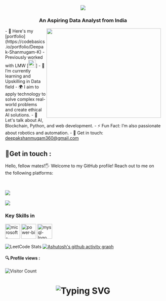 <h1 align="center">
    <img src="https://readme-typing-svg.herokuapp.com/?font=Righteous&size=35&center=true&vCenter=true&width=500&height=70&duration=4000&lines=Hi+There!+👋;+I'm+Deepak+Shanmugam!;" />
</h1>
</h1>
<h3 align="center">An Aspiring Data Analyst from India</h3>

<img align="right" width="370" height="290" src="https://media.giphy.com/media/LMcB8XospGZO8UQq87/giphy.gif">
- 🔭 Here's my [portfolio](https://codebasics.io/portfolio/Deepak-Shanmugam-K)
- Previously worked with LMW [<img height="24" width="24" src="https://static.zohocdn.com/catalyst-cdn/img/welcomeloader-b6a4057dc7.gif">]
- 🌱 I’m currently learning and Upskilling in Data field
- 🌍 I aim to apply technology to solve complex real-world problems and create ethical AI solutions.
- 💬 Let's talk about AI, Blockchain, Python, and web development.
- ⚡ Fun Fact: I’m also passionate about robotics and automation.
- 📩 Get in touch: 
    <a href="mailto:deepakshanmugam360@gmail.com">deepakshanmugam360@gmail.com</a>

<h2 >🔗Get in touch :</h2>         
Hello, fellow mates!🖐️ Welcome to my GitHub profile! Reach out to me on the following platforms: <br> <br>

       
<br> [<img src="https://img.shields.io/badge/LinkedIn-0077B5?style=for-the-badge&logo=linkedin&logoColor=white" />](https://www.linkedin.com/in/deepak-shanmugam-786d/) <br/>
<br> [<img src="https://img.shields.io/badge/Github-black?style=for-the-badge&logo=github&logoColor=white" />](https://github.com/DeepakShanmugam-786d) <br/>


### Key Skills in 

<img width="48" height="48" src="https://img.icons8.com/color/48/microsoft-excel-2019--v1.png" alt="microsoft-excel-2019--v1"/> <img width="48" height="48" src="https://img.icons8.com/color/48/power-bi.png" alt="power-bi"/> <img width="48" height="48" src="https://img.icons8.com/fluency/48/mysql-logo.png" alt="mysql-logo"/>


![LeetCode Stats](https://leetcard.jacoblin.cool/Deepakshanmugamk?theme=dark&font=Koh%20Santepheap&ext=heatmap)
[![Ashutosh's github activity graph](https://github-readme-activity-graph.vercel.app/graph?username=DeepakShanmugam-786d&bg_color=39d5bb&color=3b129b&line=9e4c98&point=ee1111&area=true&hide_border=true)](https://github.com/ashutosh00710/github-readme-activity-graph)

#### 🔍 Profile views :
![Visitor Count](https://profile-counter.glitch.me/{DeepakShanmugam-786d}/count.svg)

<div align="center">
    <h1>
        <img src="https://readme-typing-svg.herokuapp.com?font=Jetbrains+mono&size=27&duration=3200&color=3E92CC&center=true&vCenter=true&width=650&lines=Data+is+everything..;Code+with+passion+,+create+with+purpose.;Commit+to+your+dreams+,+push+to+GitHub.;Craft+your+dreams+with+code.;Dream+big+,+code+effeciently..." alt="Typing SVG"/>
    </h1>
</div>
